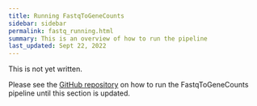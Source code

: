 ```yaml
---
title: Running FastqToGeneCounts
sidebar: sidebar
permalink: fastq_running.html
summary: This is an overview of how to run the pipeline
last_updated: Sept 22, 2022
---
```


This is not yet written.

Please see the [GitHub repository](https://github.com/HelikarLab/FastqToGeneCounts/wiki/Running) on how to run the FastqToGeneCounts pipeline until this section is updated. 

